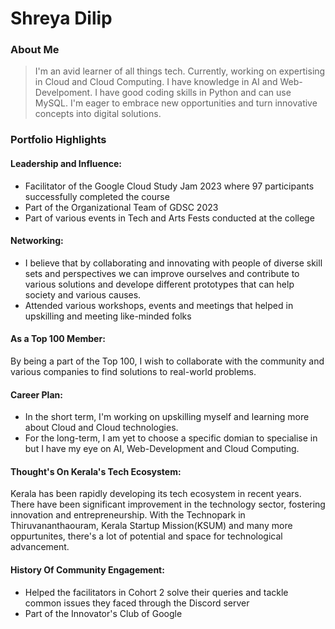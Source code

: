 # Shreya Dilip

### About Me
> I'm an avid learner of all things tech. Currently, working on expertising in Cloud and Cloud Computing. I have knowledge in AI and Web-Develpoment. I have good coding skills in Python and can use MySQL. I'm eager to embrace new opportunities and turn innovative concepts into digital solutions.

### Portfolio Highlights

#### Leadership and Influence:
- Facilitator of the Google Cloud Study Jam 2023 where 97 participants successfully completed the course
- Part of the Organizational Team of GDSC 2023
- Part of various events in Tech and Arts Fests conducted at the college

#### Networking:
- I believe that by collaborating and innovating with people of diverse skill sets and perspectives we can improve ourselves and contribute to various solutions and develope different prototypes that can help society and various causes.
- Attended various workshops, events and meetings that helped in upskilling and meeting like-minded folks

#### As a Top 100 Member:
By being a part of the Top 100, I wish to collaborate with the community and various companies to find solutions to real-world problems.
  
#### Career Plan:
- In the short term, I'm working on upskilling myself and learning more about Cloud and Cloud technologies.
- For the long-term, I am yet to choose a specific domian to specialise in but I have my eye on AI, Web-Development and Cloud Computing.

#### Thought's On Kerala's Tech Ecosystem:
Kerala has been rapidly developing its tech ecosystem in recent years. There have been significant improvement in the technology sector, fostering innovation and entrepreneurship. With the Technopark in Thiruvananthaouram, Kerala Startup Mission(KSUM) and many more oppurtunites, there's a lot of potential and space for technological advancement.


#### History Of Community Engagement:
- Helped the facilitators in Cohort 2 solve their queries and tackle common issues they faced through the Discord server
- Part of the Innovator's Club of Google


